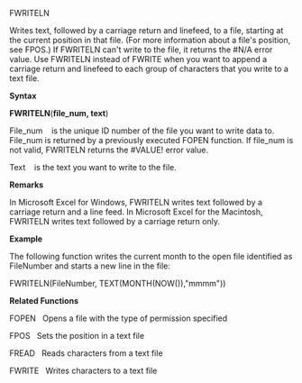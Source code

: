 FWRITELN

Writes text, followed by a carriage return and linefeed, to a file,
starting at the current position in that file. (For more information
about a file's position, see FPOS.) If FWRITELN can't write to the file,
it returns the \#N/A error value. Use FWRITELN instead of FWRITE when
you want to append a carriage return and linefeed to each group of
characters that you write to a text file.

**Syntax**

**FWRITELN**(**file\_num, text**)

File\_num    is the unique ID number of the file you want to write data
to. File\_num is returned by a previously executed FOPEN function. If
file\_num is not valid, FWRITELN returns the \#VALUE\! error value.

Text    is the text you want to write to the file.

**Remarks**

In Microsoft Excel for Windows, FWRITELN writes text followed by a
carriage return and a line feed. In Microsoft Excel for the Macintosh,
FWRITELN writes text followed by a carriage return only.

**Example**

The following function writes the current month to the open file
identified as FileNumber and starts a new line in the file:

FWRITELN(FileNumber, TEXT(MONTH(NOW()),"mmmm"))

**Related Functions**

FOPEN   Opens a file with the type of permission specified

FPOS   Sets the position in a text file

FREAD   Reads characters from a text file

FWRITE   Writes characters to a text file


